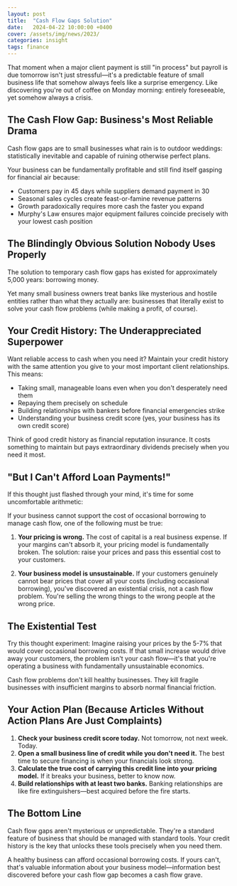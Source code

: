 ```yaml
---
layout: post
title:  "Cash Flow Gaps Solution"
date:   2024-04-22 10:00:00 +0400
cover: /assets/img/news/2023/
categories: insight
tags: finance
---
```


That moment when a major client payment is still "in process" but payroll is due tomorrow isn't just stressful—it's a predictable feature of small business life that somehow always feels like a surprise emergency. Like discovering you're out of coffee on Monday morning: entirely foreseeable, yet somehow always a crisis.

## The Cash Flow Gap: Business's Most Reliable Drama

Cash flow gaps are to small businesses what rain is to outdoor weddings: statistically inevitable and capable of ruining otherwise perfect plans. 

Your business can be fundamentally profitable and still find itself gasping for financial air because:
- Customers pay in 45 days while suppliers demand payment in 30
- Seasonal sales cycles create feast-or-famine revenue patterns
- Growth paradoxically requires more cash the faster you expand
- Murphy's Law ensures major equipment failures coincide precisely with your lowest cash position

## The Blindingly Obvious Solution Nobody Uses Properly

The solution to temporary cash flow gaps has existed for approximately 5,000 years: borrowing money. 

Yet many small business owners treat banks like mysterious and hostile entities rather than what they actually are: businesses that literally exist to solve your cash flow problems (while making a profit, of course).

## Your Credit History: The Underappreciated Superpower

Want reliable access to cash when you need it? Maintain your credit history with the same attention you give to your most important client relationships. This means:

- Taking small, manageable loans even when you don't desperately need them
- Repaying them precisely on schedule
- Building relationships with bankers before financial emergencies strike
- Understanding your business credit score (yes, your business has its own credit score)

Think of good credit history as financial reputation insurance. It costs something to maintain but pays extraordinary dividends precisely when you need it most.

## "But I Can't Afford Loan Payments!"

If this thought just flashed through your mind, it's time for some uncomfortable arithmetic:

If your business cannot support the cost of occasional borrowing to manage cash flow, one of the following must be true:

1. **Your pricing is wrong.** The cost of capital is a real business expense. If your margins can't absorb it, your pricing model is fundamentally broken. The solution: raise your prices and pass this essential cost to your customers.

2. **Your business model is unsustainable.** If your customers genuinely cannot bear prices that cover all your costs (including occasional borrowing), you've discovered an existential crisis, not a cash flow problem. You're selling the wrong things to the wrong people at the wrong price.

## The Existential Test

Try this thought experiment: Imagine raising your prices by the 5-7% that would cover occasional borrowing costs. If that small increase would drive away your customers, the problem isn't your cash flow—it's that you're operating a business with fundamentally unsustainable economics.

Cash flow problems don't kill healthy businesses. They kill fragile businesses with insufficient margins to absorb normal financial friction.

## Your Action Plan (Because Articles Without Action Plans Are Just Complaints)

1. **Check your business credit score today.** Not tomorrow, not next week. Today.
2. **Open a small business line of credit while you don't need it.** The best time to secure financing is when your financials look strong.
3. **Calculate the true cost of carrying this credit line into your pricing model.** If it breaks your business, better to know now.
4. **Build relationships with at least two banks.** Banking relationships are like fire extinguishers—best acquired before the fire starts.

## The Bottom Line

Cash flow gaps aren't mysterious or unpredictable. They're a standard feature of business that should be managed with standard tools. Your credit history is the key that unlocks these tools precisely when you need them.

A healthy business can afford occasional borrowing costs. If yours can't, that's valuable information about your business model—information best discovered before your cash flow gap becomes a cash flow grave.
